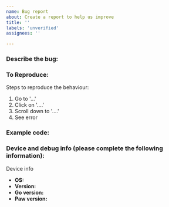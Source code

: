 ```yaml
---
name: Bug report
about: Create a report to help us improve
title: ''
labels: 'unverified'
assignees: ''

---
```


<!-- Please search for open issues that relate to the same problem before opening a new one. -->

### Describe the bug:
<!-- A clear and concise description about the bug. -->


### To Reproduce:
Steps to reproduce the behaviour:
1. Go to '...'
2. Click on '....'
3. Scroll down to '....'
4. See error

### Example code:
<!-- If applicable, add a link to a repository or a short code snippet to help explain and simplify reproduction of the problem. -->
<!-- Please write the code inside a code block with go syntax, like this:
```go
Write your code here.
```
-->

### Device and debug info (please complete the following information):

<summary>Device info</summary>

 - **OS:** <!-- [e.g. Linux, MacOS or iOS] -->
 - **Version:** <!-- [e.g. 5.10.2, 10.13 High Sierra or 14.2] -->
 - **Go version:** <!-- [e.g. 1.12.3] -->
 - **Paw version:** <!-- [e.g. 0.9.0 or git SHA] -->

